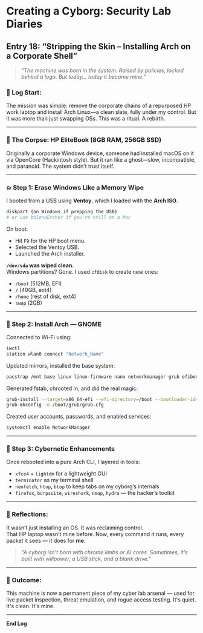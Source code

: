 # Creating a Cyborg: Security Lab Diaries

## Entry 18: “Stripping the Skin – Installing Arch on a Corporate Shell”

> *"The machine was born in the system. Raised by policies, locked behind a logo. But today… today it became mine."*

### 📓 Log Start:
The mission was simple: remove the corporate chains of a repurposed HP work laptop and install Arch Linux—a clean slate, fully under my control. But it was more than just swapping OSs. This was a ritual. A rebirth.


---

### 🔧 The Corpse: HP EliteBook (8GB RAM, 256GB SSD)

Originally a corporate Windows device, someone had installed macOS on it via OpenCore (Hackintosh style). But it ran like a ghost—slow, incompatible, and paranoid. The system didn’t trust itself.

---

### 💥 Step 1: Erase Windows Like a Memory Wipe

I booted from a USB using **Ventoy**, which I loaded with the **Arch ISO**.

```bash
diskpart (on Windows if prepping the USB)
# or use balenaEtcher if you're still on a Mac
```

On boot:
- Hit `F9` for the HP boot menu.
- Selected the Ventoy USB.
- Launched the Arch installer.

**`/dev/sda` was wiped clean.**  
Windows partitions? Gone. I used `cfdisk` to create new ones:
- `/boot` (512MB, EFI)
- `/` (40GB, ext4)
- `/home` (rest of disk, ext4)
- `swap` (2GB)

---

### 🧠 Step 2: Install Arch — GNOME
Connected to Wi-Fi using:
```bash
iwctl
station wlan0 connect "Network_Name"
```

Updated mirrors, installed the base system:
```bash
pacstrap /mnt base linux linux-firmware nano networkmanager grub efibootmgr
```

Generated fstab, chrooted in, and did the real magic:
```bash
grub-install --target=x86_64-efi --efi-directory=/boot --bootloader-id=GRUB
grub-mkconfig -o /boot/grub/grub.cfg
```

Created user accounts, passwords, and enabled services:
```bash
systemctl enable NetworkManager
```

---

### 🧰 Step 3: Cybernetic Enhancements

Once rebooted into a pure Arch CLI, I layered in tools:

- `xfce4` + `lightdm` for a lightweight GUI
- `terminator` as my terminal shell
- `neofetch`, `htop`, `btop` to keep tabs on my cyborg’s internals
- `firefox`, `burpsuite`, `wireshark`, `nmap`, `hydra` — the hacker’s toolkit

---

### 🧠 Reflections:

It wasn’t just installing an OS. It was reclaiming control.  
That HP laptop wasn’t mine before. Now, every command it runs, every packet it sees — it does for **me**.

> *"A cyborg isn’t born with chrome limbs or AI cores. Sometimes, it’s built with willpower, a USB stick, and a blank drive."*

---

### 🧪 Outcome:
This machine is now a permanent piece of my cyber lab arsenal — used for live packet inspection, threat emulation, and rogue access testing. It's quiet. It's clean. It's mine.

---

**End Log**
